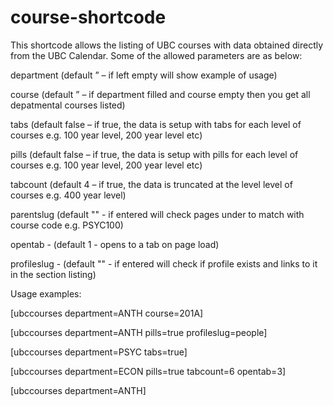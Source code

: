 course-shortcode
================
This shortcode allows the listing of UBC courses with data obtained directly from the UBC Calendar. Some of the allowed parameters are as below:

department (default ” – if left empty will show example of usage)

course (default ” – if department filled and course empty then you get all depatmental courses listed)

tabs (default false – if true, the data is setup with tabs for each level of courses e.g. 100 year level, 200 year level etc)

pills (default false – if true, the data is setup with pills for each level of courses e.g. 100 year level, 200 year level etc)

tabcount (default 4 – if true, the data is truncated  at the level level of courses e.g. 400 year level)

parentslug (default "" - if entered will check pages under to match with course code e.g. PSYC100)

opentab - (default 1 - opens to a tab on page load)

profileslug - (default "" - if entered will check if profile exists and links to it in the section listing)

Usage examples:

[ubccourses department=ANTH course=201A]

[ubccourses department=ANTH pills=true profileslug=people]

[ubccourses department=PSYC tabs=true]

[ubccourses department=ECON pills=true tabcount=6 opentab=3]

[ubccourses department=ANTH]

